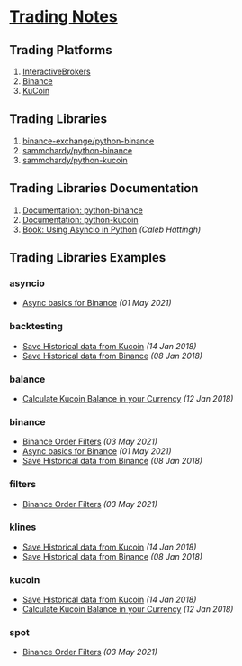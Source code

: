 # [Trading Notes](https://mikelaud.github.io)

## Trading Platforms
1. [InteractiveBrokers](https://www.interactivebrokers.com)
2. [Binance](https://www.binance.com)
3. [KuCoin](https://www.kucoin.com)

## Trading Libraries
1. [binance-exchange/python-binance](https://github.com/binance-exchange/python-binance)
3. [sammchardy/python-binance](https://github.com/sammchardy/python-binance)
4. [sammchardy/python-kucoin](https://github.com/sammchardy/python-kucoin)

## Trading Libraries Documentation
1. [Documentation: python-binance](https://python-binance.readthedocs.io)
2. [Documentation: python-kucoin](https://python-kucoin.readthedocs.io)
3. [Book: Using Asyncio in Python](https://www.amazon.com/Using-Asyncio-Python-Understanding-Asynchronous/dp/1492075337) _(Caleb Hattingh)_

## Trading Libraries Examples
### asyncio
* [Async basics for Binance]() _(01 May 2021)_
### backtesting
* [Save Historical data from Kucoin]() _(14 Jan 2018)_
* [Save Historical data from Binance]() _(08 Jan 2018)_
### balance
* [Calculate Kucoin Balance in your Currency]() _(12 Jan 2018)_
### binance
* [Binance Order Filters]() _(03 May 2021)_
* [Async basics for Binance]() _(01 May 2021)_
* [Save Historical data from Binance]() _(08 Jan 2018)_
### filters
* [Binance Order Filters]() _(03 May 2021)_
### klines
* [Save Historical data from Kucoin]() _(14 Jan 2018)_
* [Save Historical data from Binance]() _(08 Jan 2018)_
### kucoin
* [Save Historical data from Kucoin]() _(14 Jan 2018)_
* [Calculate Kucoin Balance in your Currency]() _(12 Jan 2018)_
### spot
* [Binance Order Filters]() _(03 May 2021)_
